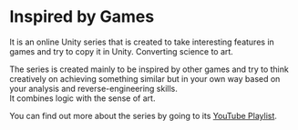<h1>Inspired by Games</h1>
<p>It is an online Unity series that is created to take interesting features in games and try to copy it in Unity. Converting science to art.</p>
<p>The series is created mainly to be inspired by other games and try to think creatively on achieving something similar but in your own way based on your analysis and reverse-engineering skills.<br>
It combines logic with the sense of art.</p>
<p>You can find out more about the series by going to its <a href="https://www.youtube.com/watch?v=PxdoBJBCcrw&list=PLaqp5z-4pFi5auiUbsq_KChZKX-DufAOI">YouTube Playlist</a>.</p>
